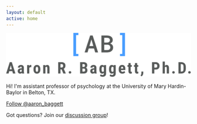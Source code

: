 ```yaml
---
layout: default
active: home
---
```


<div class="logo">
  <img src="images/ab.png" class="img-responsive" alt="Responsive image">
</div>

<div class="welcome">
  <!--- <h1>Aaron R. Baggett, Ph.D.</h1> --->
  <p>Hi! I'm assistant professor of psychology at the University of Mary Hardin-Baylor in Belton, TX.</p>
</div>
    
<div class="homepage-contact">
  <a href="https://twitter.com/aaron_baggett" class="twitter-follow-button" data-show-count="false" data-size="large">Follow @aaron_baggett</a>
  <script>!function(d,s,id){var js,fjs=d.getElementsByTagName(s)[0],p=/^http:/.test(d.location)?'http':'https';if(!d.getElementById(id)){js=d.createElement(s);js.id=id;js.src=p+'://platform.twitter.com/widgets.js';fjs.parentNode.insertBefore(js,fjs);}}(document, 'script', 'twitter-wjs');</script>
  <p>Got questions? Join our <a href="https://groups.google.com/group/swirl-discuss" target="_blank">discussion group</a>!</p>
            
</div>

